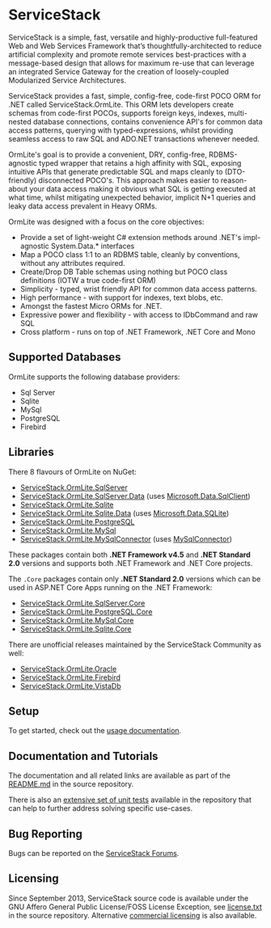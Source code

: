 ﻿# ServiceStack

ServiceStack is a simple, fast, versatile and highly-productive full-featured Web and Web Services Framework that’s thoughtfully-architected to reduce artificial complexity and promote remote services best-practices with a message-based design that allows for maximum re-use that can leverage an integrated Service Gateway for the creation of loosely-coupled Modularized Service Architectures.

ServiceStack provides a fast, simple, config-free, code-first POCO ORM for .NET called ServiceStack.OrmLite.
This ORM lets developers create schemas from code-first POCOs, supports foreign keys, indexes, multi-nested database connections, contains convenience API's for common data access patterns, querying with typed-expressions, whilst providing seamless access to raw SQL and ADO.NET transactions whenever needed.

OrmLite's goal is to provide a convenient, DRY, config-free, RDBMS-agnostic typed wrapper that retains a high affinity with SQL, exposing intuitive APIs that generate predictable SQL and maps cleanly to (DTO-friendly) disconnected POCO's. This approach makes easier to reason-about your data access making it obvious what SQL is getting executed at what time, whilst mitigating unexpected behavior, implicit N+1 queries and leaky data access prevalent in Heavy ORMs.

OrmLite was designed with a focus on the core objectives:

- Provide a set of light-weight C# extension methods around .NET's impl-agnostic System.Data.\* interfaces
- Map a POCO class 1:1 to an RDBMS table, cleanly by conventions, without any attributes required.
- Create/Drop DB Table schemas using nothing but POCO class definitions (IOTW a true code-first ORM)
- Simplicity - typed, wrist friendly API for common data access patterns.
- High performance - with support for indexes, text blobs, etc.
- Amongst the fastest Micro ORMs for .NET.
- Expressive power and flexibility - with access to IDbCommand and raw SQL
- Cross platform - runs on top of .NET Framework, .NET Core and Mono

## Supported Databases

OrmLite supports the following database providers:

- Sql Server
- Sqlite
- MySql
- PostgreSQL
- Firebird

## Libraries

There 8 flavours of OrmLite on NuGet:

- [ServiceStack.OrmLite.SqlServer](http://nuget.org/List/Packages/ServiceStack.OrmLite.SqlServer)
- [ServiceStack.OrmLite.SqlServer.Data](http://nuget.org/List/Packages/ServiceStack.OrmLite.SqlServer.Data) (uses [Microsoft.Data.SqlClient](https://devblogs.microsoft.com/dotnet/introducing-the-new-microsoftdatasqlclient/))
- [ServiceStack.OrmLite.Sqlite](http://nuget.org/packages/ServiceStack.OrmLite.Sqlite)
- [ServiceStack.OrmLite.Sqlite.Data](http://nuget.org/packages/ServiceStack.OrmLite.Sqlite.Data) (uses [Microsoft.Data.SQLite](https://stackoverflow.com/a/52025556/85785))
- [ServiceStack.OrmLite.PostgreSQL](http://nuget.org/List/Packages/ServiceStack.OrmLite.PostgreSQL)
- [ServiceStack.OrmLite.MySql](http://nuget.org/List/Packages/ServiceStack.OrmLite.MySql)
- [ServiceStack.OrmLite.MySqlConnector](http://nuget.org/List/Packages/ServiceStack.OrmLite.MySqlConnector) (uses [MySqlConnector](https://github.com/mysql-net/MySqlConnector))

These packages contain both **.NET Framework v4.5** and **.NET Standard 2.0** versions and supports both .NET Framework and .NET Core projects.

The `.Core` packages contain only **.NET Standard 2.0** versions which can be used in ASP.NET Core Apps running on the .NET Framework:

- [ServiceStack.OrmLite.SqlServer.Core](http://nuget.org/List/Packages/ServiceStack.OrmLite.SqlServer.Core)
- [ServiceStack.OrmLite.PostgreSQL.Core](http://nuget.org/List/Packages/ServiceStack.OrmLite.PostgreSQL.Core)
- [ServiceStack.OrmLite.MySql.Core](http://nuget.org/List/Packages/ServiceStack.OrmLite.MySql.Core)
- [ServiceStack.OrmLite.Sqlite.Core](http://nuget.org/packages/ServiceStack.OrmLite.Sqlite.Core)

There are unofficial releases maintained by the ServiceStack Community as well:

- [ServiceStack.OrmLite.Oracle](http://nuget.org/packages/ServiceStack.OrmLite.Oracle)
- [ServiceStack.OrmLite.Firebird](http://nuget.org/List/Packages/ServiceStack.OrmLite.Firebird)
- [ServiceStack.OrmLite.VistaDb](http://nuget.org/List/Packages/ServiceStack.OrmLite.VistaDb)

## Setup

To get started, check out the [usage documentation](https://github.com/ServiceStack/ServiceStack.OrmLite#usage).

## Documentation and Tutorials

The documentation and all related links are available as part of the [README.md](https://github.com/ServiceStack/ServiceStack.OrmLite/blob/master/README.md) in the source repository.

There is also an [extensive set of unit tests](https://github.com/ServiceStack/ServiceStack.OrmLite/tree/master/tests) available in the repository that can help to further address solving specific use-cases.

## Bug Reporting

Bugs can be reported on the [ServiceStack Forums](https://forums.servicestack.net/).

## Licensing

Since September 2013, ServiceStack source code is available under the GNU Affero General Public License/FOSS License Exception, see [license.txt](https://github.com/ServiceStack/ServiceStack.OrmLite/blob/master/license.txt) in the source repository.
Alternative [commercial licensing](https://servicestack.net/ormlite) is also available.
